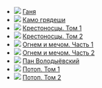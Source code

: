 * ![](/books/prose_history/Генрик%20Сенкевич/Ганя.jpg) [Ганя](/books/prose_history/Генрик%20Сенкевич/Ганя)
* ![](/books/prose_history/Генрик%20Сенкевич/Камо%20грядеши.jpg) [Камо грядеши](/books/prose_history/Генрик%20Сенкевич/Камо%20грядеши)
* ![](/books/prose_history/Генрик%20Сенкевич/Крестоносцы.%20Том%201.jpg) [Крестоносцы. Том 1](/books/prose_history/Генрик%20Сенкевич/Крестоносцы.%20Том%201)
* ![](/books/prose_history/Генрик%20Сенкевич/Крестоносцы.%20Том%202.jpg) [Крестоносцы. Том 2](/books/prose_history/Генрик%20Сенкевич/Крестоносцы.%20Том%202)
* ![](/books/prose_history/Генрик%20Сенкевич/Огнем%20и%20мечом.%20Часть%201.jpg) [Огнем и мечом. Часть 1](/books/prose_history/Генрик%20Сенкевич/Огнем%20и%20мечом.%20Часть%201)
* ![](/books/prose_history/Генрик%20Сенкевич/Огнем%20и%20мечом.%20Часть%202.jpg) [Огнем и мечом. Часть 2](/books/prose_history/Генрик%20Сенкевич/Огнем%20и%20мечом.%20Часть%202)
* ![](/books/prose_history/Генрик%20Сенкевич/Пан%20Володыёвский.jpg) [Пан Володыёвский](/books/prose_history/Генрик%20Сенкевич/Пан%20Володыёвский)
* ![](/books/prose_history/Генрик%20Сенкевич/Потоп.%20Том%201.jpg) [Потоп. Том 1](/books/prose_history/Генрик%20Сенкевич/Потоп.%20Том%201)
* ![](/books/prose_history/Генрик%20Сенкевич/Потоп.%20Том%202.jpg) [Потоп. Том 2](/books/prose_history/Генрик%20Сенкевич/Потоп.%20Том%202)